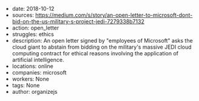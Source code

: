 - date: 2018-10-12
- sources: https://medium.com/s/story/an-open-letter-to-microsoft-dont-bid-on-the-us-military-s-project-jedi-7279338b7132
- action: open_letter
- struggles: ethics
- description: An open letter signed by "employees of Microsoft" asks the cloud giant to abstain from bidding on the military's massive JEDI cloud computing contract for ethical reasons involving the application of artificial intelligence.
- locations: online
- companies: microsoft
- workers: None
- tags: None
- author: organizejs
